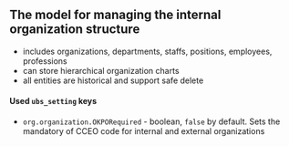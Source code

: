 ## The model for managing the internal organization structure

 - includes organizations, departments, staffs, positions, employees, professions
 - can store hierarchical organization charts
 - all entities are historical and support safe delete
#### Used `ubs_setting` keys

- `org.organization.OKPORequired` - boolean, `false` by default. Sets the mandatory of CCEO code for internal and external organizations

